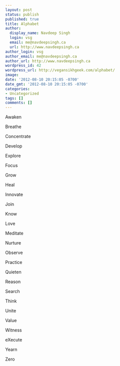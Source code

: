 ```yaml
---
layout: post
status: publish
published: true
title: Alphabet
author:
  display_name: Navdeep Singh
  login: vsg
  email: me@navdeepsingh.ca
  url: http://www.navdeepsingh.ca
author_login: vsg
author_email: me@navdeepsingh.ca
author_url: http://www.navdeepsingh.ca
wordpress_id: 42
wordpress_url: http://vegansikhgeek.com/alphabet/
image: 
date: '2012-08-10 20:15:05 -0700'
date_gmt: '2012-08-10 20:15:05 -0700'
categories:
- Uncategorized
tags: []
comments: []
---
```

<p>Awaken</p>
<p>Breathe</p>
<p>Concentrate</p>
<p>Develop</p>
<p>Explore</p>
<p>Focus</p>
<p>Grow</p>
<p>Heal</p>
<p>Innovate</p>
<p>Join</p>
<p>Know</p>
<p>Love</p>
<p>Meditate</p>
<p>Nurture</p>
<p>Observe</p>
<p>Practice</p>
<p>Quieten</p>
<p>Reason</p>
<p>Search</p>
<p>Think</p>
<p>Unite</p>
<p>Value</p>
<p>Witness</p>
<p>eXecute</p>
<p>Yearn</p>
<p>Zero</p>
